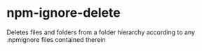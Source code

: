 # npm-ignore-delete

Deletes files and folders from a folder hierarchy according to any .npmignore files contained therein